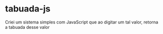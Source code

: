 # tabuada-js
 Criei um sistema simples com JavaScript que ao digitar um tal valor, retorna a tabuada desse valor
